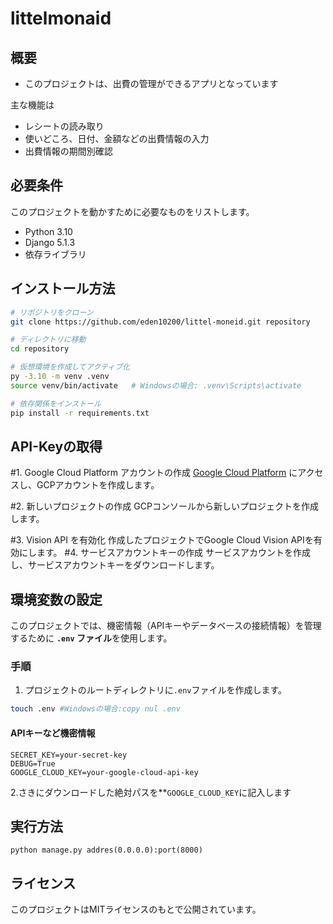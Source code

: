 # littelmonaid


## 概要
- このプロジェクトは、出費の管理ができるアプリとなっています

主な機能は
  - レシートの読み取り
  - 使いどころ、日付、金額などの出費情報の入力
  - 出費情報の期間別確認


## 必要条件

このプロジェクトを動かすために必要なものをリストします。

- Python 3.10
- Django 5.1.3
- 依存ライブラリ

## インストール方法


```bash
# リポジトリをクローン
git clone https://github.com/eden10200/littel-moneid.git repository

# ディレクトリに移動
cd repository

# 仮想環境を作成してアクティブ化
py -3.10 -m venv .venv
source venv/bin/activate   # Windowsの場合: .venv\Scripts\activate

# 依存関係をインストール
pip install -r requirements.txt
```
## API-Keyの取得

#1. Google Cloud Platform アカウントの作成
[Google Cloud Platform](https://cloud.google.com/?hl=ja) にアクセスし、GCPアカウントを作成します。

#2. 新しいプロジェクトの作成
GCPコンソールから新しいプロジェクトを作成します。

#3. Vision API を有効化
作成したプロジェクトでGoogle Cloud Vision APIを有効にします。
#4. サービスアカウントキーの作成
サービスアカウントを作成し、サービスアカウントキーをダウンロードします。

## 環境変数の設定

このプロジェクトでは、機密情報（APIキーやデータベースの接続情報）を管理するために **`.env` ファイル**を使用します。

### **手順**

1. プロジェクトのルートディレクトリに`.env`ファイルを作成します。
```bash
touch .env #Windowsの場合:copy nul .env
```
#### APIキーなど機密情報
```
SECRET_KEY=your-secret-key
DEBUG=True
GOOGLE_CLOUD_KEY=your-google-cloud-api-key
```
2.さきにダウンロードした絶対パスを**`GOOGLE_CLOUD_KEY`に記入します

## 実行方法
```
python manage.py addres(0.0.0.0):port(8000)
```
## ライセンス

このプロジェクトはMITライセンスのもとで公開されています。
